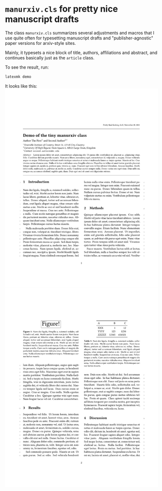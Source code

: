 
# `manurxiv.cls` for pretty nice manuscript drafts

The class `manurxiv.cls` summarizes several adjustments and macros that I use
quite often for typesetting manuscript drafts and "publisher-agnostic" paper
versions for arxiv-style sites.

Mainly, it typesets a nice block of title, authors, affiliations and abstract,
and continues basically just as the `article` class.

To see the result, run:
```sh
latexmk demo
```

It looks like this:
![page 1 preview](page1.png)![page 2 preview](page2.png)
